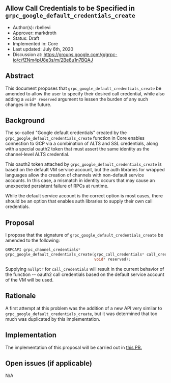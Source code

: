 Allow Call Credentials to be Specified in `grpc_google_default_credentials_create`
----
* Author(s): rbellevi
* Approver: markdroth
* Status: Draft
* Implemented in: Core
* Last updated: July 6th, 2020
* Discussion at: https://groups.google.com/g/grpc-io/c/fZNm4pU8e3s/m/2Be8u1n7BQAJ

## Abstract

This document proposes that `grpc_google_default_credentials_create` be
amended to allow the user to specify their desired call credential, while
also adding a `void* reserved` argument to lessen the burden of any such
changes in the future.


## Background

The so-called "Google default credentials" created by the
`grpc_google_default_credentials_create` function in Core enables connection to
GCP via a combination of ALTS and SSL credentials, along with a special oauth2
token that must assert the same identity as the channel-level ALTS credential.

This oauth2 token attached by `grpc_google_default_credentials_create` is based
on the default VM service account, but the auth libraries for wrapped languages
allow the creation of channels with non-default service accounts. In this case,
a mismatch in identity occurs that may cause an unexpected persistent failure of
RPCs at runtime.

While the default service account is the correct option is most cases, there
should be an option that enables auth libraries to supply their own call
credentials.

## Proposal

I propose that the signature of `grpc_google_default_credentials_create` be
amended to the following:

```C
GRPCAPI grpc_channel_credentials*
grpc_google_default_credentials_create(grpc_call_credentials* call_credentials,
                                       void* reserved);
```

Supplying `nullptr` for `call_credentials` will result in the current behavior
of the function -- oauth2 call credentials based on the default service account
of the VM will be used.

## Rationale

A first attempt at this problem was the addition of a new API very similar to
`grpc_google_default_credentials_create`, but it was determined that too much
was duplicated by this implementation.

## Implementation

The implementation of this proposal will be carried out in [this PR.](https://github.com/grpc/grpc/pull/23203)

## Open issues (if applicable)

N/A
